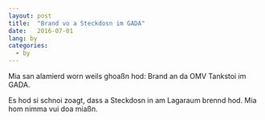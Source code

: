 ```yaml
---
layout: post
title:  "Brand vo a Steckdosn im GADA"
date:   2016-07-01
lang: by
categories:
  - by
---
```


Mia san alamierd worn weils ghoaßn hod: Brand an da OMV Tankstoi im GADA.

Es hod si schnoi zoagt, dass a Steckdosn in am Lagaraum brennd hod. Mia hom nimma vui doa miaßn.

